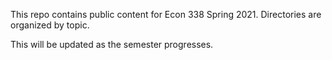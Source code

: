 This repo contains public content for Econ 338 Spring 2021. Directories are
organized by topic.

This will be updated as the semester progresses.
